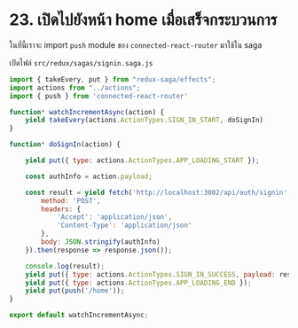 # 23. เปิดไปยังหน้า home เมื่อเสร็จกระบวนการ

ในที่นี้เราจะ import `push` module ของ `connected-react-router` มาใช้ใน saga 

เปิดไฟล์ `src/redux/sagas/signin.saga.js`

```js
import { takeEvery, put } from "redux-saga/effects";
import actions from "../actions";
import { push } from 'connected-react-router'

function* watchIncrementAsync(action) {
    yield takeEvery(actions.ActionTypes.SIGN_IN_START, doSignIn)
}

function* doSignIn(action) {

    yield put({ type: actions.ActionTypes.APP_LOADING_START });

    const authInfo = action.payload;

    const result = yield fetch('http://localhost:3002/api/auth/signin', {
        method: 'POST',
        headers: {
            'Accept': 'application/json',
            'Content-Type': 'application/json'
        },
        body: JSON.stringify(authInfo)
    }).then(response => response.json());

    console.log(result);
    yield put({ type: actions.ActionTypes.SIGN_IN_SUCCESS, payload: result });
    yield put({ type: actions.ActionTypes.APP_LOADING_END });
    yield put(push('/home'));
}

export default watchIncrementAsync;

```